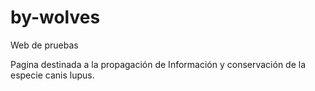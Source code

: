 # by-wolves
Web de pruebas

Pagina destinada a la propagación de Información y conservación de la especie canis lupus.